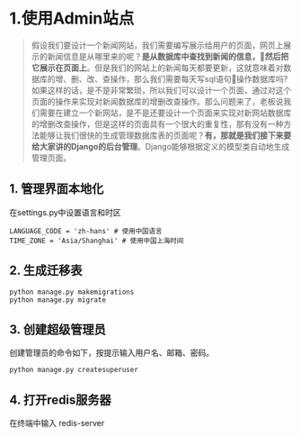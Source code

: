 # 1.使用Admin站点

> 假设我们要设计一个新闻网站，我们需要编写展示给用户的页面，网页上展示的新闻信息是从哪里来的呢？**是从数据库中查找到新闻的信息，然后把它展示在页面上**。但是我们的网站上的新闻每天都要更新，这就意味着对数据库的增、删、改、查操作，那么我们需要每天写sql语句操作数据库吗? 如果这样的话，是不是非常繁琐，所以我们可以设计一个页面，通过对这个页面的操作来实现对新闻数据库的增删改查操作。那么问题来了，老板说我们需要在建立一个新网站，是不是还要设计一个页面来实现对新网站数据库的增删改查操作，但是这样的页面具有一个很大的重复性，那有没有一种方法能够让我们很快的生成管理数据库表的页面呢？**有，那就是我们接下来要给大家讲的Django的后台管理**。Django能够根据定义的模型类自动地生成管理页面。

## 1. 管理界面本地化

在settings.py中设置语言和时区

```
LANGUAGE_CODE = 'zh-hans' # 使用中国语言
TIME_ZONE = 'Asia/Shanghai' # 使用中国上海时间
```

## 2. 生成迁移表

	python manage.py makemigrations
	python manage.py migrate

## 3. 创建超级管理员

创建管理员的命令如下，按提示输入用户名、邮箱、密码。

```
python manage.py createsuperuser
```

## 4. 打开redis服务器

在终端中输入 redis-server

